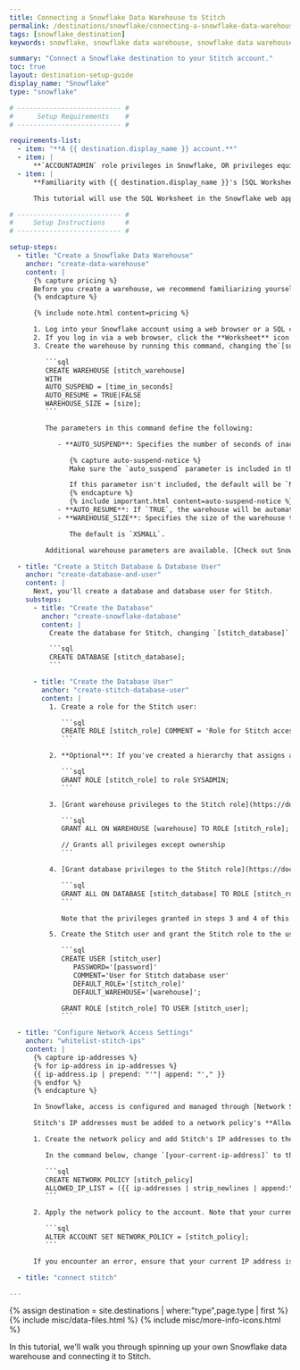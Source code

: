 ```yaml
---
title: Connecting a Snowflake Data Warehouse to Stitch
permalink: /destinations/snowflake/connecting-a-snowflake-data-warehouse-to-stitch
tags: [snowflake_destination]
keywords: snowflake, snowflake data warehouse, snowflake data warehouse, snowflake etl, etl to snowflake, snowflake destination

summary: "Connect a Snowflake destination to your Stitch account."
toc: true
layout: destination-setup-guide
display_name: "Snowflake"
type: "snowflake"

# -------------------------- #
#      Setup Requirements    #
# -------------------------- #

requirements-list:
  - item: "**A {{ destination.display_name }} account.**"
  - item: |
      **`ACCOUNTADMIN` role privileges in Snowflake, OR privileges equivalent to the `SECURITYADMIN` and `SYSADMIN` roles**. [More info on Snowflake's user roles can be found here](https://docs.snowflake.net/manuals/user-guide/security-access-control.html#system-defined-roles){:target="_blank"}.
  - item: |
      **Familiarity with {{ destination.display_name }}'s [SQL Worksheet feature](https://docs.snowflake.net/manuals/user-guide/snowflake-manager.html#worksheet-page){:target="_blank"} OR access to to a SQL client.**

      This tutorial will use the SQL Worksheet in the Snowflake web app to run SQL commands.

# -------------------------- #
#     Setup Instructions     #
# -------------------------- #

setup-steps:
  - title: "Create a Snowflake Data Warehouse"
    anchor: "create-data-warehouse"
    content: |
      {% capture pricing %}
      Before you create a warehouse, we recommend familiarizing yourself with [Snowflake's pricing and automated warehouse management features](https://docs.snowflake.net/manuals/user-guide/warehouses-considerations.html){:target="_blank"}.
      {% endcapture %}

      {% include note.html content=pricing %}

      1. Log into your Snowflake account using a web browser or a SQL client.
      2. If you log in via a web browser, click the **Worksheet** icon at the top of the page.
      3. Create the warehouse by running this command, changing the`[square_brackets]` to the values you want:

         ```sql
         CREATE WAREHOUSE [stitch_warehouse]
         WITH
         AUTO_SUSPEND = [time_in_seconds]
         AUTO_RESUME = TRUE|FALSE
         WAREHOUSE_SIZE = [size];
         ```

         The parameters in this command define the following:

            - **AUTO_SUSPEND**: Specifies the number of seconds of inactivity after which a warehouse is automatically suspended.

               {% capture auto-suspend-notice %}
               Make sure the `auto_suspend` parameter is included in the warehouse creation command. This parameter determines how many seconds of inactivity must pass before a warehouse is automatically suspended.<br><br>

               If this parameter isn't included, the default will be `NULL`, meaning that the warehouse will never automatically suspend. As a result, Snowflake credits will continue to be consumed even if the warehouse is inactive.
               {% endcapture %}
               {% include important.html content=auto-suspend-notice %}
            - **AUTO_RESUME**: If `TRUE`, the warehouse will be automatically resumed when accessed by a SQL statement. If `FALSE`, the warehouse will only start again when explicitly resumed through the Snowflake web interface or using `ALTER WAREHOUSE`.
            - **WAREHOUSE_SIZE**: Specifies the size of the warehouse to create. Accepted values are `XSMALL`, `SMALL`, `MEDIUM`, `LARGE`, `XLARGE`, `XXLARGE`, `XXXXLARGE`, and `XXXXLARGE`.

               The default is `XSMALL`.

         Additional warehouse parameters are available. [Check out Snowflake's documentation for detailed explanations.](https://docs.snowflake.net/manuals/sql-reference/sql/create-warehouse.html)

  - title: "Create a Stitch Database & Database User"
    anchor: "create-database-and-user"
    content: |
      Next, you'll create a database and database user for Stitch.
    substeps:
      - title: "Create the Database"
        anchor: "create-snowflake-database"
        content: |
          Create the database for Stitch, changing `[stitch_database]` to what you want the database to be called:

          ```sql
          CREATE DATABASE [stitch_database];
          ```

      - title: "Create the Database User"
        anchor: "create-stitch-database-user"
        content: |
          1. Create a role for the Stitch user:

             ```sql
             CREATE ROLE [stitch_role] COMMENT = 'Role for Stitch access';
             ```

          2. **Optional**: If you've created a hierarchy that assigns all custom roles to the `SYSADMIN` role, grant the `stitch_role` [to the  `SYSADMIN` role](https://docs.snowflake.net/manuals/user-guide/security-access-control.html#role-hierarchy-and-privilege-inheritance){:target="_blank"}:

             ```sql
             GRANT ROLE [stitch_role] to role SYSADMIN;
             ```

          3. [Grant warehouse privileges to the Stitch role](https://docs.snowflake.net/manuals/user-guide/security-access-control.html#virtual-warehouse-privileges){:target="_blank"}, using the name of the warehouse you created for Stitch:

             ```sql
             GRANT ALL ON WAREHOUSE [warehouse] TO ROLE [stitch_role];

             // Grants all privileges except ownership
             ```

          4. [Grant database privileges to the Stitch role](https://docs.snowflake.net/manuals/user-guide/security-access-control.html#database-privileges){:target="_blank"}, using the name of the database you created for Stitch:

             ```sql
             GRANT ALL ON DATABASE [stitch_database] TO ROLE [stitch_role];
             ```

             Note that the privileges granted in steps 3 and 4 of this section will only apply to the warehouse and database you specify in the above queries. The Stitch user will not be granted privileges to any other warehouse or database unless you elect to do so.

          5. Create the Stitch user and grant the Stitch role to the user:

             ```sql
             CREATE USER [stitch_user]
                PASSWORD='[password]'
                COMMENT='User for Stitch database user'
                DEFAULT_ROLE='[stitch_role]'
                DEFAULT_WAREHOUSE='[warehouse]';

             GRANT ROLE [stitch_role] TO USER [stitch_user];
             ```

  - title: "Configure Network Access Settings"
    anchor: "whitelist-stitch-ips"
    content: |
      {% capture ip-addresses %}
      {% for ip-address in ip-addresses %}
      {{ ip-address.ip | prepend: "'"| append: "'," }}
      {% endfor %}
      {% endcapture %}

      In Snowflake, access is configured and managed through [Network Security Policies](https://docs.snowflake.net/manuals/user-guide/network-policies.html). 

      Stitch's IP addresses must be added to a network policy's **Allowed IP List** for the connection to be successful.

      1. Create the network policy and add Stitch's IP addresses to the list of allowed IP addresses.

         In the command below, change `[your-current-ip-address]` to the current IP address of the computer you're working on - this is required for the next step:

         ```sql
         CREATE NETWORK POLICY [stitch_policy]
         ALLOWED_IP_LIST = ({{ ip-addresses | strip_newlines | append:"'[your-current-ip-address]'" }});
         ```

      2. Apply the network policy to the account. Note that your current IP address must be included in the Allowed IP List to run this command successfully:

         ```sql
         ALTER ACCOUNT SET NETWORK_POLICY = [stitch_policy];
         ```

      If you encounter an error, ensure that your current IP address is in the Allowed IP List and try again. [Contact Snowflake support]({{ destination.contact-support }}) if errors persist.

  - title: "connect stitch"

---
```

{% assign destination = site.destinations | where:"type",page.type | first %}
{% include misc/data-files.html %}
{% include misc/more-info-icons.html %}

In this tutorial, we'll walk you through spinning up your own Snowflake data warehouse and connecting it to Stitch.